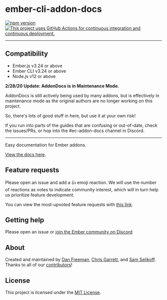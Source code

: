 ember-cli-addon-docs
==============================================================================

[![npm version](https://img.shields.io/npm/v/ember-cli-addon-docs.svg?style=flat-square)](http://badge.fury.io/js/ember-cli-addon-docs)
[![This project uses GitHub Actions for continuous integration and continuous deployment.](https://github.com/ember-learn/ember-cli-addon-docs/workflows/CI/CD/badge.svg)](https://github.com/ember-learn/ember-cli-addon-docs/actions?query=workflow%3ACI%2FCD)

---

Compatibility
------------------------------------------------------------------------------

* Ember.js v3.24 or above
* Ember CLI v3.24 or above
* Node.js v12 or above

**2/28/20 Update: AddonDocs is in Maintenance Mode.**

AddonDocs is still actively being used by many addons, but is effectively in maintenance mode as the original authors are no longer working on this project.

So, there's lots of good stuff in here, but use it at your own risk!

If you run into parts of the guides that are confusing or out-of-date, check the issues/PRs, or hop into the #ec-addon-docs channel in Discord.

---

Easy documentation for Ember addons.

[View the docs here](https://ember-learn.github.io/ember-cli-addon-docs/).

## Feature requests

Please open an issue and add a :+1: emoji reaction. We will use the number of reactions as votes to indicate community interest, which will in turn help us prioritize feature development.

You can view the most-upvoted feature requests with [this link](https://github.com/ember-learn/ember-cli-addon-docs/issues?q=is%3Aopen+label%3A%22Feature+%2F+Enhancement%22+sort%3Areactions-%2B1-desc).

## Getting help

Please open an issue or [join the Ember community on Discord]( https://discord.gg/zT3asNS )

## About

Created and maintained by [Dan Freeman](https://twitter.com/__dfreeman), [Chris Garrett](https://twitter.com/pzuraq), and [Sam Selikoff](https://twitter.com/samselikoff). Thanks to all of our [contributors](https://github.com/ember-learn/ember-cli-addon-docs/graphs/contributors)!

License
------------------------------------------------------------------------------

This project is licensed under the [MIT License](LICENSE.md).
